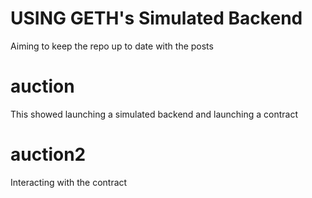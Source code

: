 # USING GETH's Simulated Backend

Aiming to keep the repo up to date with the posts

# auction

This showed launching a simulated backend and launching a contract

# auction2

Interacting with the contract


